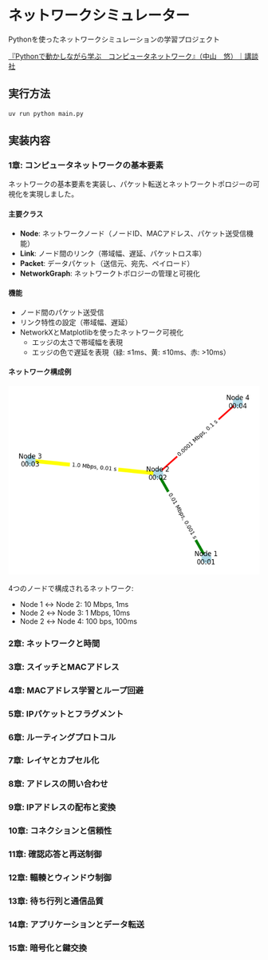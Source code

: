 # ネットワークシミュレーター

Pythonを使ったネットワークシミュレーションの学習プロジェクト

[『Pythonで動かしながら学ぶ　コンピュータネットワーク』（中山　悠）｜講談社](https://www.kodansha.co.jp/book/products/0000416613)

## 実行方法

```bash
uv run python main.py
```

## 実装内容

### 1章: コンピュータネットワークの基本要素

ネットワークの基本要素を実装し、パケット転送とネットワークトポロジーの可視化を実現しました。

#### 主要クラス

- **Node**: ネットワークノード（ノードID、MACアドレス、パケット送受信機能）
- **Link**: ノード間のリンク（帯域幅、遅延、パケットロス率）
- **Packet**: データパケット（送信元、宛先、ペイロード）
- **NetworkGraph**: ネットワークトポロジーの管理と可視化

#### 機能

- ノード間のパケット送受信
- リンク特性の設定（帯域幅、遅延）
- NetworkXとMatplotlibを使ったネットワーク可視化
  - エッジの太さで帯域幅を表現
  - エッジの色で遅延を表現（緑: ≤1ms、黄: ≤10ms、赤: >10ms）

#### ネットワーク構成例

![Network Topology](images/ch01.png)

4つのノードで構成されるネットワーク:

- Node 1 ↔ Node 2: 10 Mbps, 1ms
- Node 2 ↔ Node 3: 1 Mbps, 10ms
- Node 2 ↔ Node 4: 100 bps, 100ms

### 2章: ネットワークと時間

### 3章: スイッチとMACアドレス

### 4章: MACアドレス学習とループ回避

### 5章: IPパケットとフラグメント

### 6章: ルーティングプロトコル

### 7章: レイヤとカプセル化

### 8章: アドレスの問い合わせ

### 9章: IPアドレスの配布と変換

### 10章: コネクションと信頼性

### 11章: 確認応答と再送制御

### 12章: 輻輳とウィンドウ制御

### 13章: 待ち行列と通信品質

### 14章: アプリケーションとデータ転送

### 15章: 暗号化と鍵交換
